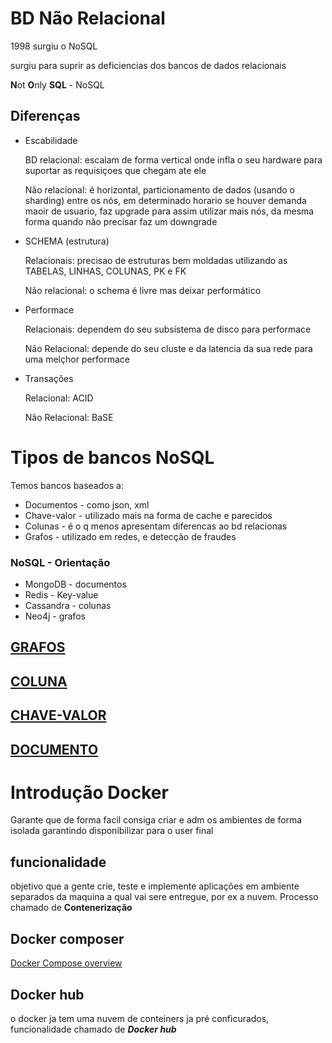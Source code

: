 # BD Não Relacional

1998 surgiu o NoSQL

surgiu para suprir as deficiencias dos bancos de dados relacionais

**N**ot
**O**nly
**SQL** - NoSQL

## Diferenças
- Escabilidade
    
    BD relacional: escalam de forma vertical onde infla o seu hardware para suportar as requisiçoes que chegam ate ele

    Não relacional: é horizontal, particionamento de dados (usando o sharding) entre os nós, em determinado horario se houver demanda maoir de usuario, faz upgrade para assim utilizar mais nós, da mesma forma quando não precisar faz um downgrade
- SCHEMA (estrutura)
    
    Relacionais: precisao de estruturas bem moldadas utilizando as
    TABELAS, LINHAS, COLUNAS, PK e FK

    Não relacional: o schema é livre
    mas deixar performático

- Performace

    Relacionais: dependem do seu subsistema de disco para performace

    Não Relacional: depende do seu cluste e da latencia da sua rede para uma melçhor performace

- Transações

    Relacional:
    ACID

    Não Relacional:
    BaSE

# Tipos de bancos NoSQL

Temos bancos baseados a:
- Documentos - como json, xml
- Chave-valor - utilizado mais na forma de cache e parecidos
- Colunas - é o q menos apresentam diferencas ao bd relacionas
- Grafos - utilizado em redes, e detecção de fraudes
### NoSQL - Orientação
- MongoDB - documentos
- Redis - Key-value
- Cassandra - colunas
- Neo4j - grafos

## <a href="GRAFO.md">GRAFOS</a>
## <a href="COLUNA.md">COLUNA</a>
## <a href="KEY-VALUE.md">CHAVE-VALOR</a>
## <a href="DOCUMENTO.md">DOCUMENTO</a>

# Introdução Docker
Garante que de forma facil consiga criar e adm os ambientes de forma isolada garantindo disponibilizar para o user final
## funcionalidade
objetivo que a gente crie, teste e implemente aplicações em ambiente separados da maquina a qual vai sere entregue, por ex a nuvem.
Processo chamado de **Contenerização**

## Docker composer
<a href="https://docs.docker.com/compose/">Docker Compose overview</a>

## Docker hub
o docker ja tem uma nuvem de conteiners ja pré conficurados, funcionalidade chamado de ***Docker hub***



